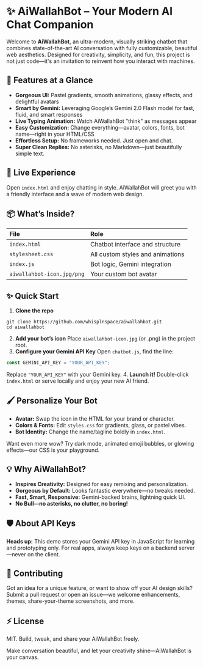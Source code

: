 # ✨ AiWallahBot – Your Modern AI Chat Companion

Welcome to **AiWallahBot**, an ultra-modern, visually striking chatbot that combines state-of-the-art AI conversation with fully customizable, beautiful web aesthetics. Designed for creativity, simplicity, and fun, this project is not just code—it's an invitation to reinvent how you interact with machines.

## 🚀 Features at a Glance

- **Gorgeous UI:** Pastel gradients, smooth animations, glassy effects, and delightful avatars
- **Smart by Gemini:** Leveraging Google’s Gemini 2.0 Flash model for fast, fluid, and smart responses
- **Live Typing Animation:** Watch AiWallahBot "think" as messages appear
- **Easy Customization:** Change everything—avatar, colors, fonts, bot name—right in your HTML/CSS
- **Effortless Setup:** No frameworks needed. Just open and chat.
- **Super Clean Replies:** No asterisks, no Markdown—just beautifully simple text.


## 🌈 Live Experience

Open `index.html` and enjoy chatting in style. AiWallahBot will greet you with a friendly interface and a wave of modern web design.

## 📦 What’s Inside?

| File | Role |
| :-- | :-- |
| `index.html` | Chatbot interface and structure |
| `stylesheet.css` | All custom styles and animations |
| `index.js` | Bot logic, Gemini integration |
| `aiwallahbot-icon.jpg/png` | Your custom bot avatar |

## ✨ Quick Start

1. **Clone the repo**

```
git clone https://github.com/whisplnspace/aiwallahbot.git
cd aiwallahbot
```

2. **Add your bot’s icon**
Place `aiwallahbot-icon.jpg` (or .png) in the project root.
3. **Configure your Gemini API Key**
Open `chatbot.js`, find the line:

```javascript
const GEMINI_API_KEY = "YOUR_API_KEY";
```

Replace `"YOUR_API_KEY"` with your Gemini key.
4. **Launch it!**
Double-click `index.html` or serve locally and enjoy your new AI friend.

## 🖌 Personalize Your Bot

- **Avatar:** Swap the icon in the HTML for your brand or character.
- **Colors \& Fonts:** Edit `styles.css` for gradients, glass, or pastel vibes.
- **Bot Identity:** Change the name/tagline boldly in `index.html`.

Want even more wow? Try dark mode, animated emoji bubbles, or glowing effects—our CSS is your playground.

## 💡 Why AiWallahBot?

- **Inspires Creativity:** Designed for easy remixing and personalization.
- **Gorgeous by Default:** Looks fantastic everywhere—no tweaks needed.
- **Fast, Smart, Responsive:** Gemini-backed brains, lightning quick UI.
- **No Bull—no asterisks, no clutter, no boring!**


## 🛡 About API Keys

**Heads up:** This demo stores your Gemini API key in JavaScript for learning and prototyping only. For real apps, always keep keys on a backend server—never on the client.

## 🤝 Contributing

Got an idea for a unique feature, or want to show off your AI design skills?
Submit a pull request or open an issue—we welcome enhancements, themes, share-your-theme screenshots, and more.

## ⚡ License

MIT. Build, tweak, and share your AiWallahBot freely.

Make conversation beautiful, and let your creativity shine—AiWallahBot is your canvas.

